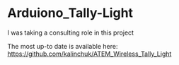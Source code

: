 # Arduiono_Tally-Light
I was taking a consulting role in this project

The most up-to date is available here: https://github.com/kalinchuk/ATEM_Wireless_Tally_Light
